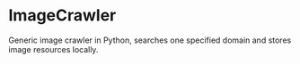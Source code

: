# ImageCrawler
Generic image crawler in Python, searches one specified domain and stores image resources locally.
